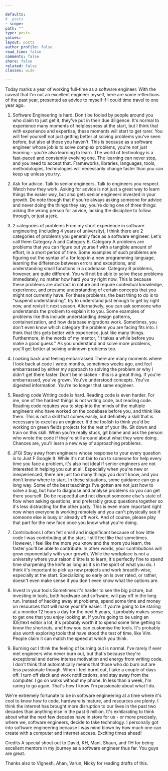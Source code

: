 ```yaml
---

defaults:
# _posts
- scope:
path: ""
type: posts
values:
layout: posts
author_profile: false
read_time: false
comments: false
share: false
related: false
classes: wide

---
```


Today marks a year of working full-time as a software engineer. With the caveat that I'm not an excellent engineer myself, here are some reflections of the past year, presented as advice to myself if I could time travel to one year ago.

1. Software Engineering is hard. 
   Don't be fooled by people around you who claim to just get it, they've put in their due diligence. It's normal to experience many moments of helplessness at the start, but I think that with experience and expertise, these moments will start to get rarer. You will feel yourself not just getting better at solving problems you've seen before, but also at those you haven't. This is because as a software engineer whose job is to solve complex problems, you're not just learning - you're also learning to learn. The world of technology is a fast-paced and constantly evolving one. The learning can never stop, and you need to accept that. Frameworks, libraries, languages, tools, methodologies, technologies will necessarily change faster than you can keep up unless you try.
   

2. Ask for advice.
   Talk to senior engineers. Talk to engineers you respect. Watch how they work. Asking for advice is not just a great way to learn things the easier way, but also gets senior engineers invested in your growth. Do note though that if you're always asking someone for advice and never doing the things they say, you're doing one of three things: asking the wrong person for advice, lacking the discipline to follow through, or just a jerk.

3. 2 categories of problems
    From my short experience in software engineering (including 4 years of university), I think there are 2 categories of problems you generally face as a software engineer. Let's call them Category A and Category B. Category A problems are problems that you can figure out yourself with a tangible amount of effort, in a short period of time. Some examples of such problems are figuring out the syntax of a for loop in a new programming language, learning the difference between errors and exceptions, and understanding small functions in a codebase. Category B problems, however, are quite different. You will not be able to solve these problems immediately, no matter how hard you try right now. This is because these problems are abstract in nature and require contextual knowledge, experience, and presume understanding of certain concepts that you might not currently have. For these problems, the best thing to do is to "suspend understanding", try to understand just enough to get by right now, and revisit it next season. Alternatively, you can ask someone who understands the problem to explain it to you.  Some examples of problems like this include understanding design patterns, containerization, and how database migrations work. Sometimes, you don't even know which category the problem you are facing fits into. I think that this gets better with experience, just like many things. Furthermore, in the words of my mentor, "It takes a while before you make a good guess." As you understand and solve more problems, you'll get better at solving unknown problems too.

4. Looking back and feeling embarrassed
    There are many moments where I look back at code I wrote months, sometimes weeks ago, and feel embarrassed by either my approach to solving the problem or why I didn't get there faster. Don't be mistaken - this is a great thing. If you're embarrassed, you've grown. You've understood concepts. You've digested information. You're no longer that same engineer.

5. Reading code
    Writing code is hard. Reading code is even harder. For me, one of the hardest things is not writing code, but reading code. Reading code requires you to step into the minds of the multiple engineers who have worked on the codebase before you, and think like them. This is not a skill that comes easily, but definitely a skill that is necessary to excel as an engineer. It'd be foolish to think you'd be working on green fields projects for the rest of your life. Sit down and train on this skill. When you're really stuck, git blame and ask the person who wrote the code if they're still around about what they were doing. Chances are, you'll learn a new way of approaching problems.

6. JFGI
    Stay away from engineers whose response to your every question is to Just F Google It. While it's not fair to run to someone for help every time you face a problem, it's also not ideal if senior engineers are not interested in helping you out at all. Especially when you're new or inexperienced, there are just too many things you don't know, and you don't know where to start. In these situations, some guidance can go a long way. Some of the best teachings I've gotten are not just how to solve a bug, but how to diagnose and analyse problems so you can get there yourself. Do be respectful and not disrupt someone else's state of flow when asking questions, and preferably group questions together so it's less distracting for the other party. This is even more important right now when everyone is working remotely and you can't physically see if someone else is busy or already off work. And of course, please play that part for the new face once you know what you're doing. 

7. Contributions 
    I often felt small and insignificant because of how little code I was contributing at the start. I still feel like that sometimes. However, I feel like the more you know and the more you learn, the faster you'll be able to contribute. In other words, your contributions will grow exponentially with your growth. While the workplace is not a university where your raison d'être is to learn, it's perfectly fine to spend time sharpening the knife as long as it's in the spirit of what you do. I think it's important to pick up new projects and work breadth-wise, especially at the start. Specializing so early on is over rated, or rather, doesn't even make sense if you don't even know what the options are.

8. Invest in your tools
    Sometimes it's harder to see the big picture, but investing in tools, both hardware and software, will pay off in the long run. Instead of hacking away at problems, spend some time and money on resources that will make your life easier. If you're going to be staring at a monitor 12 hours a day for the next 5 years, it probably makes sense to get one that you enjoy looking at. If you're going to be using an IDE/text editor a lot, it's probably worth it to spend some time getting to know the shortcuts, and how you can customise the tools. It's probably also worth exploring tools that have stood the test of time, like Vim. People claim it can match the speed at which you think.

9. Burning out
    I think the feeling of burning out is normal. I've rarely if ever met engineers who never burn out, but that's because they're exceptional and derive intense motivation and energy from writing code. I don't think that automatically means that those who do burn out are less passionate though. When I feel burnt out, I take a couple of days off. I turn off slack and work notifications, and stay away from the computer. I go on walks without my phone. In less than a week, I'm raring to go again. That's how I know I'm passionate about what I do.

We're extremely fortunate to be in software engineering at a time where it's cool to know how to code, hardware is mature, and resources are plenty. I think the internet has brought more disruption to our lives in the past two decades than anything else in the past 6 million. It's exhilarating to think about what the next few decades have in store for us - or more precisely, where we, software engineers, decide to take technology. I personally got into software engineering because I was mind blown by how much one can create with a computer and internet access. Exciting times ahead!
 
Credits
A special shout out to David, KH, Mani, Shaun, and TH for being excellent mentors in my journey as a software engineer thus far. You guys are great.

Thanks also to Vignesh, Ahan, Varun, Nicky for reading drafts of this.
